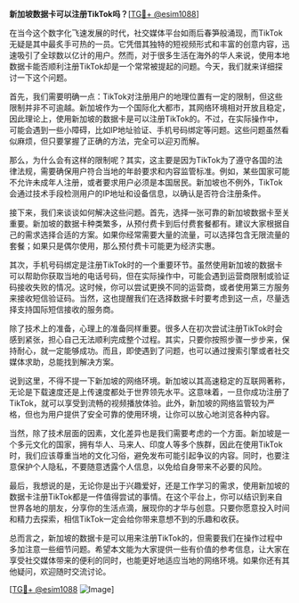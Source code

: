 **新加坡数据卡可以注册TikTok吗？**[[TG💪+ @esim1088](https://t.me/s/esim1088)]

在当今这个数字化飞速发展的时代，社交媒体平台如雨后春笋般涌现，而TikTok无疑是其中最炙手可热的一员。它凭借其独特的短视频形式和丰富的创意内容，迅速吸引了全球数以亿计的用户。然而，对于很多生活在海外的华人来说，使用本地数据卡能否顺利注册TikTok却是一个常常被提起的问题。今天，我们就来详细探讨一下这个问题。

首先，我们需要明确一点：TikTok对注册用户的地理位置有一定的限制，但这些限制并非不可逾越。新加坡作为一个国际化大都市，其网络环境相对开放且稳定，因此理论上，使用新加坡的数据卡是可以注册TikTok的。不过，在实际操作中，可能会遇到一些小障碍，比如IP地址验证、手机号码绑定等问题。这些问题虽然看似麻烦，但只要掌握了正确的方法，完全可以迎刃而解。

那么，为什么会有这样的限制呢？其实，这主要是因为TikTok为了遵守各国的法律法规，需要确保用户符合当地的年龄要求和内容监管标准。例如，某些国家可能不允许未成年人注册，或者要求用户必须是本国居民。新加坡也不例外，TikTok会通过技术手段检测用户的IP地址和设备信息，以确认是否符合注册条件。

接下来，我们来谈谈如何解决这些问题。首先，选择一张可靠的新加坡数据卡至关重要。新加坡的数据卡种类繁多，从预付费卡到后付费套餐都有。建议大家根据自己的需求选择合适的方案。如果你经常需要大量的流量，可以选择包含无限流量的套餐；如果只是偶尔使用，那么预付费卡可能更为经济实惠。

其次，手机号码绑定是注册TikTok时的一个重要环节。虽然使用新加坡的数据卡可以帮助你获取当地的电话号码，但在实际操作中，可能会遇到运营商限制或验证码接收失败的情况。这时候，你可以尝试更换不同的运营商，或者使用第三方服务来接收短信验证码。当然，这也提醒我们在选择数据卡时要考虑到这一点，尽量选择支持国际短信接收的服务商。

除了技术上的准备，心理上的准备同样重要。很多人在初次尝试注册TikTok时会感到紧张，担心自己无法顺利完成整个过程。其实，只要你按照步骤一步步来，保持耐心，就一定能够成功。而且，即使遇到了问题，也可以通过搜索引擎或者社交媒体求助，总能找到解决方案。

说到这里，不得不提一下新加坡的网络环境。新加坡以其高速稳定的互联网著称，无论是下载速度还是上传速度都处于世界领先水平。这意味着，一旦你成功注册了TikTok，就可以享受到流畅的视频播放体验。此外，新加坡的网络监管较为严格，但也为用户提供了安全可靠的使用环境，让你可以放心地浏览各种内容。

当然，除了技术层面的因素，文化差异也是我们需要考虑的一个方面。新加坡是一个多元文化的国家，拥有华人、马来人、印度人等多个族群，因此在使用TikTok时，我们应该尊重当地的文化习俗，避免发布可能引起争议的内容。同时，也要注意保护个人隐私，不要随意透露个人信息，以免给自身带来不必要的风险。

最后，我想说的是，无论你是出于兴趣爱好，还是工作学习的需求，使用新加坡的数据卡注册TikTok都是一件值得尝试的事情。在这个平台上，你可以结识到来自世界各地的朋友，分享你的生活点滴，展现你的才华与创意。只要你愿意投入时间和精力去探索，相信TikTok一定会给你带来意想不到的乐趣和收获。

总而言之，新加坡的数据卡是可以用来注册TikTok的，但需要我们在操作过程中多加注意一些细节问题。希望本文能为大家提供一些有价值的参考信息，让大家在享受社交媒体带来的便利的同时，也能更好地适应当地的网络环境。如果你还有其他疑问，欢迎随时交流讨论。

[[TG💪+ @esim1088](https://t.me/s/esim1088) ![Image](https://i.postimg.cc/4NQfJmqS/Snipaste-2025-05-13-00-14-12.png)]